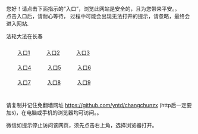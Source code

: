 您好！请点击下面指示的“入口”，浏览此网站是安全的，且为您带来平安。。 <br/>
点击入口后，请耐心等待， 过程中可能会出现无法打开的提示，请忽略，最终会进入网站. </br>

法轮大法在长春<br/>
<div style="padding:10px"><a style="margin:20px" target="_blank" href="https://d3lg9dua0aliyp.cloudfront.net/2Qpsp?hnkcbm" id="ccLink1" rel="nofollow">入口1</a> <a target="_blank" style="margin:20px" href="https://dgmneyjdwd1ug.cloudfront.net/2Qpsp?xzcgbwkb" id="ccLink2" rel="nofollow">入口2</a> <a style="margin:20px" target="_blank" href="https://d1phlkm1pw8gpl.cloudfront.net/2Qpsp?plvajq" id="ccLink3" rel="nofollow">入口3</a></div>

<div style="padding:10px" ><a style="margin:20px" target="_blank" href="https://d3lg9dua0aliyp.cloudfront.net/2Qpsp?hnkcbm" id="ccLink4" rel="nofollow">入口4</a> <a style="margin:20px" href="https://dgmneyjdwd1ug.cloudfront.net/2Qpsp?xzcgbwkb" target="_blank" id="ccLink5" rel="nofollow">入口5</a> <a style="margin:20px" href="https://d1phlkm1pw8gpl.cloudfront.net/2Qpsp?plvajq" target="_blank" id="ccLink6" rel="nofollow">入口6</a></div>

<div style="padding:10px"><a style="margin:20px" target="_blank" href="https://d3lg9dua0aliyp.cloudfront.net/2Qpsp?hnkcbm" id="ccLink7" rel="nofollow">入口7</a> <a style="margin:20px" href="https://dgmneyjdwd1ug.cloudfront.net/2Qpsp?xzcgbwkb" target="_blank" id="ccLink8" rel="nofollow">入口8</a> <a style="margin:20px" target="_blank" href="https://d1phlkm1pw8gpl.cloudfront.net/2Qpsp?plvajq" id="ccLink9" rel="nofollow">入口9</a></div>

<br/>



请复制并记住免翻墙网址 https://github.com/yntd/changchunzx (http后一定要加s)，在电脑或手机的浏览器均可访问。。<br/>

微信如提示停止访问该网页，须先点击右上角，选择浏览器打开。
